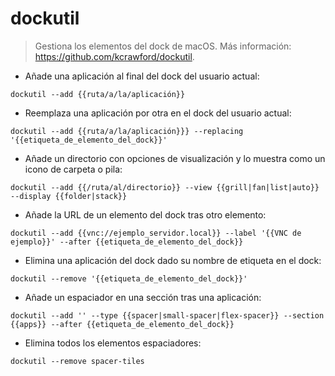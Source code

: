# dockutil

> Gestiona los elementos del dock de macOS.
> Más información: <https://github.com/kcrawford/dockutil>.

- Añade una aplicación al final del dock del usuario actual:

`dockutil --add {{ruta/a/la/aplicación}}`

- Reemplaza una aplicación por otra en el dock del usuario actual:

`dockutil --add {{ruta/a/la/aplicación}}} --replacing '{{etiqueta_de_elemento_del_dock}}'`

- Añade un directorio con opciones de visualización y lo muestra como un icono de carpeta o pila:

`dockutil --add {{/ruta/al/directorio}} --view {{grill|fan|list|auto}} --display {{folder|stack}}`

- Añade la URL de un elemento del dock tras otro elemento:

`dockutil --add {{vnc://ejemplo_servidor.local}} --label '{{VNC de ejemplo}}' --after {{etiqueta_de_elemento_del_dock}}`

- Elimina una aplicación del dock dado su nombre de etiqueta en el dock:

`dockutil --remove '{{etiqueta_de_elemento_del_dock}}'`

- Añade un espaciador en una sección tras una aplicación:

`dockutil --add '' --type {{spacer|small-spacer|flex-spacer}} --section {{apps}} --after {{etiqueta_de_elemento_del_dock}}`

- Elimina todos los elementos espaciadores:

`dockutil --remove spacer-tiles`
